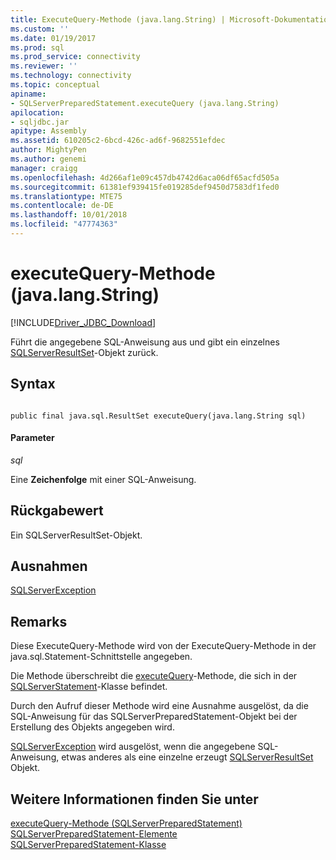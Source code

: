 ```yaml
---
title: ExecuteQuery-Methode (java.lang.String) | Microsoft-Dokumentation
ms.custom: ''
ms.date: 01/19/2017
ms.prod: sql
ms.prod_service: connectivity
ms.reviewer: ''
ms.technology: connectivity
ms.topic: conceptual
apiname:
- SQLServerPreparedStatement.executeQuery (java.lang.String)
apilocation:
- sqljdbc.jar
apitype: Assembly
ms.assetid: 610205c2-6bcd-426c-ad6f-9682551efdec
author: MightyPen
ms.author: genemi
manager: craigg
ms.openlocfilehash: 4d266af1e09c457db4742d6aca06df65acfd505a
ms.sourcegitcommit: 61381ef939415fe019285def9450d7583df1fed0
ms.translationtype: MTE75
ms.contentlocale: de-DE
ms.lasthandoff: 10/01/2018
ms.locfileid: "47774363"
---
```

# <a name="executequery-method-javalangstring"></a>executeQuery-Methode (java.lang.String)
[!INCLUDE[Driver_JDBC_Download](../../../includes/driver_jdbc_download.md)]

  Führt die angegebene SQL-Anweisung aus und gibt ein einzelnes [SQLServerResultSet](../../../connect/jdbc/reference/sqlserverresultset-class.md)-Objekt zurück.  
  
## <a name="syntax"></a>Syntax  
  
```  
  
public final java.sql.ResultSet executeQuery(java.lang.String sql)  
```  
  
#### <a name="parameters"></a>Parameter  
 *sql*  
  
 Eine **Zeichenfolge** mit einer SQL-Anweisung.  
  
## <a name="return-value"></a>Rückgabewert  
 Ein SQLServerResultSet-Objekt.  
  
## <a name="exceptions"></a>Ausnahmen  
 [SQLServerException](../../../connect/jdbc/reference/sqlserverexception-class.md)  
  
## <a name="remarks"></a>Remarks  
 Diese ExecuteQuery-Methode wird von der ExecuteQuery-Methode in der java.sql.Statement-Schnittstelle angegeben.  
  
 Die Methode überschreibt die [executeQuery](../../../connect/jdbc/reference/executequery-method-sqlserverstatement.md)-Methode, die sich in der [SQLServerStatement](../../../connect/jdbc/reference/sqlserverstatement-class.md)-Klasse befindet.  
  
 Durch den Aufruf dieser Methode wird eine Ausnahme ausgelöst, da die SQL-Anweisung für das SQLServerPreparedStatement-Objekt bei der Erstellung des Objekts angegeben wird.  
  
 [SQLServerException](../../../connect/jdbc/reference/sqlserverexception-class.md) wird ausgelöst, wenn die angegebene SQL-Anweisung, etwas anderes als eine einzelne erzeugt [SQLServerResultSet](../../../connect/jdbc/reference/sqlserverresultset-class.md) Objekt.  
  
## <a name="see-also"></a>Weitere Informationen finden Sie unter  
 [executeQuery-Methode &#40;SQLServerPreparedStatement&#41;](../../../connect/jdbc/reference/executequery-method-sqlserverpreparedstatement.md)   
 [SQLServerPreparedStatement-Elemente](../../../connect/jdbc/reference/sqlserverpreparedstatement-members.md)   
 [SQLServerPreparedStatement-Klasse](../../../connect/jdbc/reference/sqlserverpreparedstatement-class.md)  
  
  
